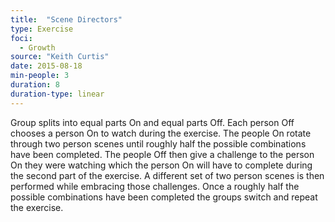```yaml
---
title:  "Scene Directors"
type: Exercise
foci:
  - Growth
source: "Keith Curtis"
date: 2015-08-18
min-people: 3
duration: 8
duration-type: linear
---
```

Group splits into equal parts On and equal parts Off.
Each person Off chooses a person On to watch during the exercise.
The people On rotate through two person scenes until roughly half the possible combinations have been completed.
The people Off then give a challenge to the person On they were watching which the person On will have to complete during the second part of the exercise.
A different set of two person scenes is then performed while embracing those challenges.
Once a roughly half the possible combinations have been completed the groups switch and repeat the exercise.
